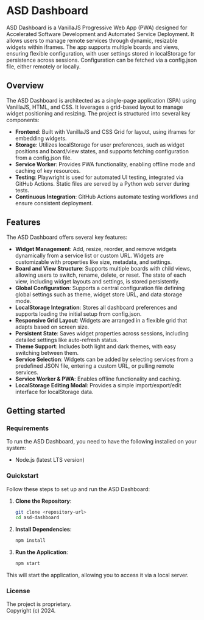 # ASD Dashboard

ASD Dashboard is a VanillaJS Progressive Web App (PWA) designed for Accelerated Software Development and Automated Service Deployment. It allows users to manage remote services through dynamic, resizable widgets within iframes. The app supports multiple boards and views, ensuring flexible configuration, with user settings stored in localStorage for persistence across sessions. Configuration can be fetched via a config.json file, either remotely or locally.

## Overview

The ASD Dashboard is architected as a single-page application (SPA) using VanillaJS, HTML, and CSS. It leverages a grid-based layout to manage widget positioning and resizing. The project is structured into several key components:

- **Frontend**: Built with VanillaJS and CSS Grid for layout, using iframes for embedding widgets.
- **Storage**: Utilizes localStorage for user preferences, such as widget positions and board/view states, and supports fetching configuration from a config.json file.
- **Service Worker**: Provides PWA functionality, enabling offline mode and caching of key resources.
- **Testing**: Playwright is used for automated UI testing, integrated via GitHub Actions. Static files are served by a Python web server during tests.
- **Continuous Integration**: GitHub Actions automate testing workflows and ensure consistent deployment.

## Features

The ASD Dashboard offers several key features:

- **Widget Management**: Add, resize, reorder, and remove widgets dynamically from a service list or custom URL. Widgets are customizable with properties like size, metadata, and settings.
- **Board and View Structure**: Supports multiple boards with child views, allowing users to switch, rename, delete, or reset. The state of each view, including widget layouts and settings, is stored persistently.
- **Global Configuration**: Supports a central configuration file defining global settings such as theme, widget store URL, and data storage mode.
- **LocalStorage Integration**: Stores all dashboard preferences and supports loading the initial setup from config.json.
- **Responsive Grid Layout**: Widgets are arranged in a flexible grid that adapts based on screen size.
- **Persistent State**: Saves widget properties across sessions, including detailed settings like auto-refresh status.
- **Theme Support**: Includes both light and dark themes, with easy switching between them.
- **Service Selection**: Widgets can be added by selecting services from a predefined JSON file, entering a custom URL, or pulling remote services.
- **Service Worker & PWA**: Enables offline functionality and caching.
- **LocalStorage Editing Modal**: Provides a simple import/export/edit interface for localStorage data.

## Getting started

### Requirements

To run the ASD Dashboard, you need to have the following installed on your system:

- Node.js (latest LTS version)

### Quickstart

Follow these steps to set up and run the ASD Dashboard:

1. **Clone the Repository**:
   ```bash
   git clone <repository-url>
   cd asd-dashboard
   ```

2. **Install Dependencies**:
   ```bash
   npm install
   ```

3. **Run the Application**:
   ```bash
   npm start
   ```

This will start the application, allowing you to access it via a local server.

### License

The project is proprietary.  
Copyright (c) 2024.
```
